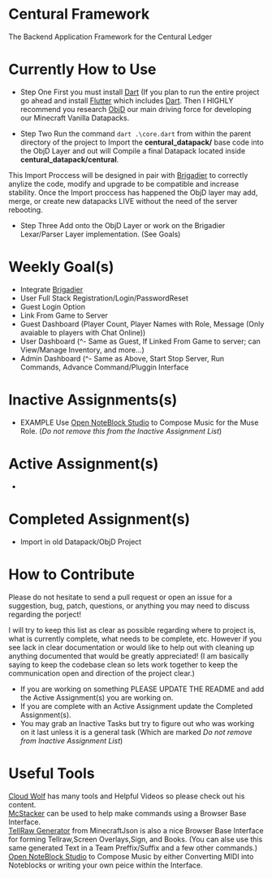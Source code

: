 # Centural Framework
The Backend Application Framework for the Centural Ledger

# Currently How to Use

- Step One
First you must install [Dart](https://dart.dev/get-dart) (If you plan to run the entire project go ahead and install [Flutter](https://flutter.dev/docs/get-started/install) which includes [Dart](https://dart.dev/get-dart). Then I HIGHLY recommend you research [ObjD](https://objd.stevertus.com/guide/#why-a-framework) our main driving force for
developing our Minecraft Vanilla Datapacks.

- Step Two
Run the command `dart .\core.dart` from within the parent directory of the project to Import the **centural_datapack/** base code into the ObjD Layer and out will Compile a final Datapack located inside **centural_datapack/centural**.

This Import Proccess will be designed in pair with [Brigadier](https://github.com/Mojang/brigadier) to correctly anylize the code, modify and
upgrade to be compatible and increase stability. Once the Import proccess has happened the ObjD layer may add, merge, or create new datapacks LIVE without the need of the server
rebooting.

- Step Three
Add onto the ObjD Layer or work on the Brigadier Lexar/Parser Layer implementation. (See Goals)

# Weekly Goal(s)
- Integrate [Brigadier](https://github.com/Mojang/brigadier) 
- User Full Stack Registration/Login/PasswordReset
- Guest Login Option
- Link From Game to Server
- Guest Dashboard (Player Count, Player Names with Role, Message (Only avaiable to players with Chat Online))
- User Dashboard (^- Same as Guest, If Linked From Game to server; can View/Manage Inventory, and more...)
- Admin Dashboard (^- Same as Above, Start Stop Server, Run Commands, Advance Command/Pluggin Interface

# Inactive Assignments(s)
- EXAMPLE Use [Open NoteBlock Studio](https://opennbs.org/) to Compose Music for the Muse Role. (*Do not remove this from the Inactive Assignment List*)

# Active Assignment(s)
- 

# Completed Assignment(s)
- Import in old Datapack/ObjD Project

# How to Contribute
Please do not hesitate to send a pull request or open an issue for a suggestion, bug, patch, questions, or anything you may need to discuss regarding the porject!

I will try to keep this list as clear as possible regarding where to project is, what is currently complete, what needs to be complete, etc. However if you see lack in 
clear documentation or would like to help out with cleaning up anything documented that would be greatly appreciated! (I am basically saying to
keep the codebase clean so lets work together to keep the communication open and direction of the project clear.) 

- If you are working on something PLEASE UPDATE THE README and add the Active Assignment(s) you are working on.
- If you are complete with an Active Assignment update the Completed Assignment(s).
- You may grab an Inactive Tasks but try to figure out who was working on it last unless it is a general task (Which are marked *Do not remove from Inactive Assignment List*)

# Useful Tools
[Cloud Wolf](https://cloudwolfyt.github.io/index.html) has many tools and Helpful Videos so please check out his content.  
[McStacker](https://mcstacker.net/) can be used to help make commands using a Browser Base Interface.  
[TellRaw Generator](https://minecraftjson.com/) from MinecraftJson is also a nice Browser Base Interface for forming Tellraw,Screen Overlays,Sign, and Books. (You can alse use this same generated Text in a Team Preffix/Suffix and a few other commands.)  
[Open NoteBlock Studio](https://opennbs.org/) to Compose Music by either Converting MIDI into Noteblocks or writing your own peice within the Interface.  

#